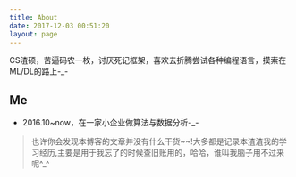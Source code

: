 ```yaml
---
title: About
date: 2017-12-03 00:51:20
layout: page
---
```

CS渣硕，苦逼码农一枚，讨厌死记框架，喜欢去折腾尝试各种编程语言，摸索在ML/DL的路上-_-
## Me
- 2016.10~now，在一家小企业做算法与数据分析-_-
> 也许你会发现本博客的文章并没有什么干货~~!大多都是记录本渣渣我的学习经历,主要是用于我忘了的时候查旧账用的，哈哈，谁叫我脑子用不过来呢^_^